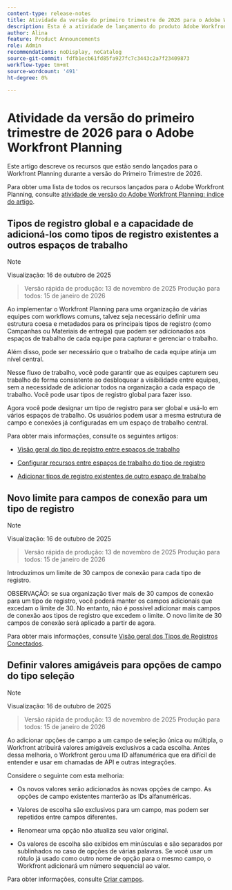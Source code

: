 ```yaml
---
content-type: release-notes
title: Atividade da versão do primeiro trimestre de 2026 para o Adobe Workfront Planning
description: Esta é a atividade de lançamento do produto Adobe Workfront Planning para o primeiro trimestre de 2026.
author: Alina
feature: Product Announcements
role: Admin
recommendations: noDisplay, noCatalog
source-git-commit: fdfb1ecb61fd85fa927fc7c3443c2a7f23409873
workflow-type: tm+mt
source-wordcount: '491'
ht-degree: 0%

---
```


# Atividade da versão do primeiro trimestre de 2026 para o Adobe Workfront Planning

Este artigo descreve os recursos que estão sendo lançados para o Workfront Planning durante a versão do Primeiro Trimestre de 2026.

<!--keep the sentence below for all future quarterly release pages-->

Para obter uma lista de todos os recursos lançados para o Adobe Workfront Planning, consulte [atividade de versão do Adobe Workfront Planning: índice do artigo](/help/quicksilver/product-announcements/product-releases/planning-release-activity/planning-release-activity-article-index.md).


## Tipos de registro global e a capacidade de adicioná-los como tipos de registro existentes a outros espaços de trabalho

>[!NOTE]
>
>Visualização: 16 de outubro de 2025
>>Versão rápida de produção: 13 de novembro de 2025
>>Produção para todos: 15 de janeiro de 2026

Ao implementar o Workfront Planning para uma organização de várias equipes com workflows comuns, talvez seja necessário definir uma estrutura coesa e metadados para os principais tipos de registro (como Campanhas ou Materiais de entrega) que podem ser adicionados aos espaços de trabalho de cada equipe para capturar e gerenciar o trabalho.

Além disso, pode ser necessário que o trabalho de cada equipe atinja um nível central.

Nesse fluxo de trabalho, você pode garantir que as equipes capturem seu trabalho de forma consistente ao desbloquear a visibilidade entre equipes, sem a necessidade de adicionar todos na organização a cada espaço de trabalho. Você pode usar tipos de registro global para fazer isso.

Agora você pode designar um tipo de registro para ser global e usá-lo em vários espaços de trabalho. Os usuários podem usar a mesma estrutura de campo e conexões já configuradas em um espaço de trabalho central.

Para obter mais informações, consulte os seguintes artigos:

* [Visão geral do tipo de registro entre espaços de trabalho](/help/quicksilver/planning/architecture/cross-workspace-record-types-overview.md)

* [Configurar recursos entre espaços de trabalho do tipo de registro](/help/quicksilver/planning/architecture/configure-record-type-cross-workspace-capabilities.md)

* [Adicionar tipos de registro existentes de outro espaço de trabalho](/help/quicksilver/planning/architecture/add-existing-record-types-from-another-workspace.md)

## Novo limite para campos de conexão para um tipo de registro

>[!NOTE]
>
>Visualização: 16 de outubro de 2025
>>Versão rápida de produção: 13 de novembro de 2025
>>Produção para todos: 15 de janeiro de 2026

Introduzimos um limite de 30 campos de conexão para cada tipo de registro.

OBSERVAÇÃO: se sua organização tiver mais de 30 campos de conexão para um tipo de registro, você poderá manter os campos adicionais que excedam o limite de 30. No entanto, não é possível adicionar mais campos de conexão aos tipos de registro que excedem o limite. O novo limite de 30 campos de conexão será aplicado a partir de agora.

Para obter mais informações, consulte [Visão geral dos Tipos de Registros Conectados](/help/quicksilver/planning/architecture/connect-record-types-overview.md).

## Definir valores amigáveis para opções de campo do tipo seleção

>[!NOTE]
>
>Visualização: 16 de outubro de 2025
>>Versão rápida de produção: 13 de novembro de 2025
>>Produção para todos: 15 de janeiro de 2026

Ao adicionar opções de campo a um campo de seleção única ou múltipla, o Workfront atribuirá valores amigáveis exclusivos a cada escolha. Antes dessa melhoria, o Workfront gerou uma ID alfanumérica que era difícil de entender e usar em chamadas de API e outras integrações.

Considere o seguinte com esta melhoria:

* Os novos valores serão adicionados às novas opções de campo. As opções de campo existentes manterão as IDs alfanuméricas.

* Valores de escolha são exclusivos para um campo, mas podem ser repetidos entre campos diferentes.

* Renomear uma opção não atualiza seu valor original.

* Os valores de escolha são exibidos em minúsculas e são separados por sublinhados no caso de opções de várias palavras. Se você usar um rótulo já usado como outro nome de opção para o mesmo campo, o Workfront adicionará um número sequencial ao valor.

Para obter informações, consulte [Criar campos](/help/quicksilver/planning/fields/create-fields.md).